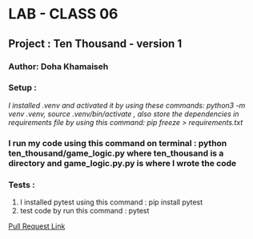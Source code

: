 # LAB - CLASS 06

## Project : Ten Thousand - version 1
### Author: Doha Khamaiseh

### Setup :
*I installed .venv and activated it by using these commands: python3 -m venv .venv, source .venv/bin/activate  , also store the dependencies in  requirements file by using this command: pip freeze > requirements.txt*


### I run my code using this command on terminal : python ten_thousand/game_logic.py where ten_thousand is a directory and game_logic.py.py is where I wrote the code

### Tests :
1. I installed pytest using this command : pip install pytest
2. test code by run this command : pytest


[Pull Request Link]()